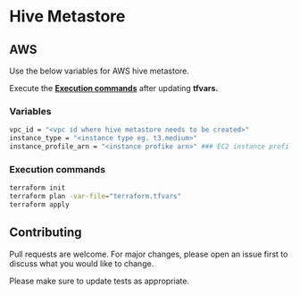 # Hive Metastore


## AWS

Use the below variables for AWS hive metastore.

Execute the [**Execution commands**](#execution-commands) after updating **tfvars.**

### Variables

```bash
vpc_id = "<vpc id where hive metastore needs to be created>"
instance_type = "<instance type eg. t3.medium>"
instance_profile_arn = "<instance profike arn>" ### EC2 instance profile with S3 read only access
```

### Execution commands
```bash
terraform init
terraform plan -var-file="terraform.tfvars"
terraform apply
```

## Contributing

Pull requests are welcome. For major changes, please open an issue first
to discuss what you would like to change.

Please make sure to update tests as appropriate.



